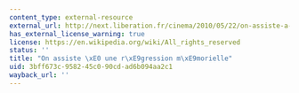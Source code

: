 ```yaml
---
content_type: external-resource
external_url: http://next.liberation.fr/cinema/2010/05/22/on-assiste-a-une-regression-memorielle_653693
has_external_license_warning: true
license: https://en.wikipedia.org/wiki/All_rights_reserved
status: ''
title: "On assiste \xE0 une r\xE9gression m\xE9morielle"
uid: 3bff673c-9582-45c0-90cd-ad6b094aa2c1
wayback_url: ''
---
```

